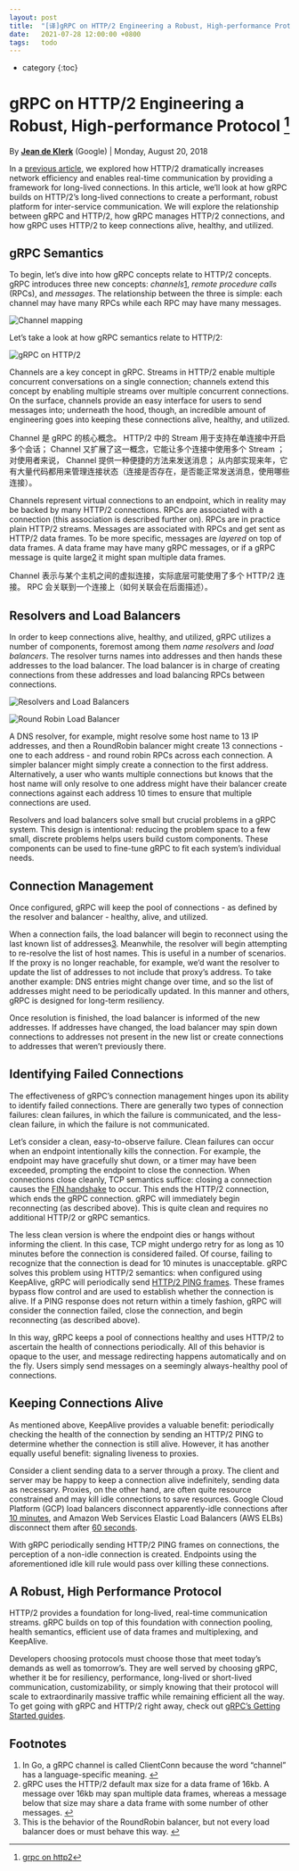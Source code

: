```yaml
---
layout: post
title:  "[译]gRPC on HTTP/2 Engineering a Robust, High-performance Protocol"
date:   2021-07-28 12:00:00 +0800
tags:   todo
---
```


* category
{:toc}


# gRPC on HTTP/2 Engineering a Robust, High-performance Protocol [^grpcOnHttp2]

By  [**Jean de Klerk**](https://github.com/jadekler)  (Google) |  Monday, August 20, 2018

In a  [previous article](https://www.cncf.io/blog/2018/07/03/http-2-smarter-at-scale/), we explored how HTTP/2 dramatically increases network efficiency and enables real-time communication by providing a framework for long-lived connections. In this article, we’ll look at how gRPC builds on HTTP/2’s long-lived connections to create a performant, robust platform for inter-service communication. We will explore the relationship between gRPC and HTTP/2, how gRPC manages HTTP/2 connections, and how gRPC uses HTTP/2 to keep connections alive, healthy, and utilized.

## gRPC Semantics

To begin, let’s dive into how gRPC concepts relate to HTTP/2 concepts. gRPC introduces three new concepts:  _channels_[1](https://grpc.io/blog/grpc-on-http2/#f1),  _remote procedure calls_  (RPCs), and  _messages_. The relationship between the three is simple: each channel may have many RPCs while each RPC may have many messages.

![Channel mapping](https://grpc.io/img/channels_mapping_2.png)

Let’s take a look at how gRPC semantics relate to HTTP/2:

![gRPC on HTTP/2](https://grpc.io/img/grpc_on_http2_mapping_2.png)

Channels are a key concept in gRPC. Streams in HTTP/2 enable multiple concurrent conversations on a single connection; channels extend this concept by enabling multiple streams over multiple concurrent connections. On the surface, channels provide an easy interface for users to send messages into; underneath the hood, though, an incredible amount of engineering goes into keeping these connections alive, healthy, and utilized.

Channel 是 gRPC 的核心概念。
HTTP/2 中的 Stream 用于支持在单连接中开启多个会话；
Channel 又扩展了这一概念，它能让多个连接中使用多个 Stream ；
对使用者来说， Channel 提供一种便捷的方法来发送消息；
从内部实现来年，它有大量代码都用来管理连接状态（连接是否存在，是否能正常发送消息，使用哪些连接）。


Channels represent virtual connections to an endpoint, which in reality may be backed by many HTTP/2 connections. RPCs are associated with a connection (this association is described further on). RPCs are in practice plain HTTP/2 streams. Messages are associated with RPCs and get sent as HTTP/2 data frames. To be more specific, messages are  _layered_  on top of data frames. A data frame may have many gRPC messages, or if a gRPC message is quite large[2](https://grpc.io/blog/grpc-on-http2/#f2)  it might span multiple data frames.

Channel 表示与某个主机之间的虚拟连接，实际底层可能使用了多个 HTTP/2 连接。
RPC 会关联到一个连接上（如何关联会在后面描述）。

## Resolvers and Load Balancers

In order to keep connections alive, healthy, and utilized, gRPC utilizes a number of components, foremost among them  _name resolvers_  and  _load balancers_. The resolver turns names into addresses and then hands these addresses to the load balancer. The load balancer is in charge of creating connections from these addresses and load balancing RPCs between connections.

![Resolvers and Load Balancers](https://grpc.io/img/dns_to_load_balancer_mapping_3.png)

![Round Robin Load Balancer](https://grpc.io/img/load_balance_round_robins_2.png)

A DNS resolver, for example, might resolve some host name to 13 IP addresses, and then a RoundRobin balancer might create 13 connections - one to each address - and round robin RPCs across each connection. A simpler balancer might simply create a connection to the first address. Alternatively, a user who wants multiple connections but knows that the host name will only resolve to one address might have their balancer create connections against each address 10 times to ensure that multiple connections are used.

Resolvers and load balancers solve small but crucial problems in a gRPC system. This design is intentional: reducing the problem space to a few small, discrete problems helps users build custom components. These components can be used to fine-tune gRPC to fit each system’s individual needs.

## Connection Management

Once configured, gRPC will keep the pool of connections - as defined by the resolver and balancer - healthy, alive, and utilized.

When a connection fails, the load balancer will begin to reconnect using the last known list of addresses[3](https://grpc.io/blog/grpc-on-http2/#f3). Meanwhile, the resolver will begin attempting to re-resolve the list of host names. This is useful in a number of scenarios. If the proxy is no longer reachable, for example, we’d want the resolver to update the list of addresses to not include that proxy’s address. To take another example: DNS entries might change over time, and so the list of addresses might need to be periodically updated. In this manner and others, gRPC is designed for long-term resiliency.

Once resolution is finished, the load balancer is informed of the new addresses. If addresses have changed, the load balancer may spin down connections to addresses not present in the new list or create connections to addresses that weren’t previously there.

## Identifying Failed Connections

The effectiveness of gRPC’s connection management hinges upon its ability to identify failed connections. There are generally two types of connection failures: clean failures, in which the failure is communicated, and the less-clean failure, in which the failure is not communicated.

Let’s consider a clean, easy-to-observe failure. Clean failures can occur when an endpoint intentionally kills the connection. For example, the endpoint may have gracefully shut down, or a timer may have been exceeded, prompting the endpoint to close the connection. When connections close cleanly, TCP semantics suffice: closing a connection causes the  [FIN handshake](https://www.tcpipguide.com/free/t_TCPConnectionTermination-2.htm)  to occur. This ends the HTTP/2 connection, which ends the gRPC connection. gRPC will immediately begin reconnecting (as described above). This is quite clean and requires no additional HTTP/2 or gRPC semantics.

The less clean version is where the endpoint dies or hangs without informing the client. In this case, TCP might undergo retry for as long as 10 minutes before the connection is considered failed. Of course, failing to recognize that the connection is dead for 10 minutes is unacceptable. gRPC solves this problem using HTTP/2 semantics: when configured using KeepAlive, gRPC will periodically send  [HTTP/2 PING frames](https://http2.github.io/http2-spec/#PING). These frames bypass flow control and are used to establish whether the connection is alive. If a PING response does not return within a timely fashion, gRPC will consider the connection failed, close the connection, and begin reconnecting (as described above).

In this way, gRPC keeps a pool of connections healthy and uses HTTP/2 to ascertain the health of connections periodically. All of this behavior is opaque to the user, and message redirecting happens automatically and on the fly. Users simply send messages on a seemingly always-healthy pool of connections.

## Keeping Connections Alive

As mentioned above, KeepAlive provides a valuable benefit: periodically checking the health of the connection by sending an HTTP/2 PING to determine whether the connection is still alive. However, it has another equally useful benefit: signaling liveness to proxies.

Consider a client sending data to a server through a proxy. The client and server may be happy to keep a connection alive indefinitely, sending data as necessary. Proxies, on the other hand, are often quite resource constrained and may kill idle connections to save resources. Google Cloud Platform (GCP) load balancers disconnect apparently-idle connections after  [10 minutes](https://cloud.google.com/compute/docs/troubleshooting#communicatewithinternet), and Amazon Web Services Elastic Load Balancers (AWS ELBs) disconnect them after  [60 seconds](https://aws.amazon.com/articles/1636185810492479).

With gRPC periodically sending HTTP/2 PING frames on connections, the perception of a non-idle connection is created. Endpoints using the aforementioned idle kill rule would pass over killing these connections.

## A Robust, High Performance Protocol

HTTP/2 provides a foundation for long-lived, real-time communication streams. gRPC builds on top of this foundation with connection pooling, health semantics, efficient use of data frames and multiplexing, and KeepAlive.

Developers choosing protocols must choose those that meet today’s demands as well as tomorrow’s. They are well served by choosing gRPC, whether it be for resiliency, performance, long-lived or short-lived communication, customizability, or simply knowing that their protocol will scale to extraordinarily massive traffic while remaining efficient all the way. To get going with gRPC and HTTP/2 right away, check out  [gRPC’s Getting Started guides](https://grpc.io/docs/).

## Footnotes

1.  In Go, a gRPC channel is called ClientConn because the word “channel” has a language-specific meaning.  [↩](https://grpc.io/blog/grpc-on-http2/#a1)
2.  gRPC uses the HTTP/2 default max size for a data frame of 16kb. A message over 16kb may span multiple data frames, whereas a message below that size may share a data frame with some number of other messages.  [↩](https://grpc.io/blog/grpc-on-http2/#a2)
3.  This is the behavior of the RoundRobin balancer, but not every load balancer does or must behave this way.  [↩](https://grpc.io/blog/grpc-on-http2/#a3)

[^grpcOnHttp2]: [grpc on http2](https://grpc.io/blog/grpc-on-http2/#grpc-semantics)
